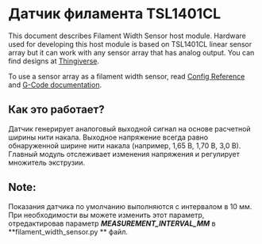 # Датчик филамента TSL1401CL

This document describes Filament Width Sensor host module. Hardware used for developing this host module is based on TSL1401CL linear sensor array but it can work with any sensor array that has analog output. You can find designs at [Thingiverse](https://www.thingiverse.com/search?q=filament%20width%20sensor).

To use a sensor array as a filament width sensor, read [Config Reference](Config_Reference.md#tsl1401cl_filament_width_sensor) and [G-Code documentation](G-Codes.md#hall_filament_width_sensor).

## Как это работает?

Датчик генерирует аналоговый выходной сигнал на основе расчетной ширины нити накала. Выходное напряжение всегда равно обнаруженной ширине нити накала (например, 1,65 В, 1,70 В, 3,0 В). Главный модуль отслеживает изменения напряжения и регулирует множитель экструзии.

## Note:

Показания датчика по умолчанию выполняются с интервалом в 10 мм. При необходимости вы можете изменить этот параметр, отредактировав параметр ***MEASUREMENT_INTERVAL_MM*** в **filament_width_sensor.py ** файл.
